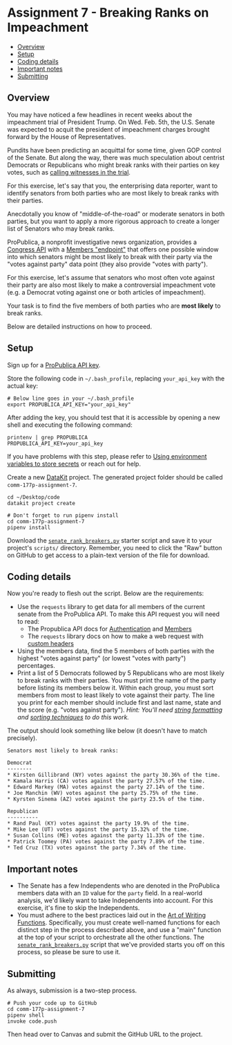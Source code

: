 # Assignment 7 - Breaking Ranks on Impeachment

- [Overview](#overview)
- [Setup](#setup)
- [Coding details](#coding-details)
- [Important notes](#important-notes)
- [Submitting](#submitting)

## Overview

You may have noticed a few headlines in recent weeks about the impeachment trial of President Trump. On Wed. Feb. 5th, the U.S. Senate was expected to acquit the president of impeachment charges brought forward by the House of Representatives.

Pundits have been predicting an acquittal for some time, given GOP control of the Senate. But along the way, there was much speculation about centrist Democrats or Republicans who might break ranks with their parties on key votes, such as [calling witnesses in the trial](https://www.nytimes.com/2020/01/31/us/politics/trump-impeachment-trial.html).

For this exercise, let's say that you, the enterprising data reporter, want to identify senators from both parties who are most likely to break ranks with their parties.

Anecdotally you know of "middle-of-the-road" or moderate senators in both parties, but you want to apply a more rigorous approach to create a longer list of Senators who may break ranks.

ProPublica, a nonprofit investigative news organization, provides a [Congress API][] with a [Members "endpoint"][] that offers one possible window into which senators might be most likely to break with their party via the "votes against party" data point (they also provide "votes with party"). 

For this exercise, let's assume that senators who most often vote against their party are also most likely to make a controversial impeachment vote (e.g. a Democrat voting against one or both articles of impeachment).

[Congress API]:https://www.propublica.org/datastore/api/propublica-congress-api
[Members "endpoint"]: https://projects.propublica.org/api-docs/congress-api/members/

Your task is to find the five members of both parties who are **most likely** to break ranks.

Below are detailed instructions on how to proceed.

## Setup

Sign up for a [ProPublica API key](https://www.propublica.org/datastore/api/propublica-congress-api).

Store the following code in `~/.bash_profile`, replacing `your_api_key` with the actual key: 

```
# Below line goes in your ~/.bash_profile
export PROPUBLICA_API_KEY="your_api_key"
``` 

After adding the key, you should test that it is accessible by opening a new shell and executing the following command: 

```
printenv | grep PROPUBLICA
PROPUBLICA_API_KEY=your_api_key
```

If you have problems with this step, please refer to [Using environment variables to store secrets](../docs/python/using_env_vars_for_secrets.md) or reach out for help.

Create a new [DataKit](../docs/datakit.md) project. The generated project folder should be called `comm-177p-assignment-7`.  

```
cd ~/Desktop/code
datakit project create

# Don't forget to run pipenv install
cd comm-177p-assignment-7
pipenv install
```

Download the [`senate_rank_breakers.py`](../code/senate_rank_breakers.py) starter script and save it to your project's `scripts/` directory. Remember, you need to click the "Raw" button on GitHub to get access to a plain-text version of the file for download.

## Coding details

Now you're ready to flesh out the script. Below are the requirements:

* Use the `requests` library to get data for all members of the current senate from the ProPublica API. To make this API request you will need to read:
  * The Propublica API docs for [Authentication](https://projects.propublica.org/api-docs/congress-api/#authentication) and [Members](https://projects.propublica.org/api-docs/congress-api/members/)
  * The `requests` library docs on how to make a web request with [custom headers](http://docs.python-requests.org/en/master/user/quickstart/#custom-headers)
* Using the members data, find the 5 members of both parties with the highest "votes against party" (or lowest "votes with party") percentages.
* Print a list of 5 Democrats followed by 5 Republicans who are most likely to break ranks with their parties. You must print the name of the party before listing its members below it. Within each group, you must sort members from most to least likely to vote against their party. The line you print for each member should include first and last name, state and the score (e.g. "votes against party"). *Hint: You'll need [string formatting](https://www.w3schools.com/python/python_string_formatting.asp) and [sorting techniques](https://docs.python.org/3/howto/sorting.html) to do this work.*

The output should look something like below (it doesn't have to match precisely).

```
Senators most likely to break ranks:

Democrat
--------
* Kirsten Gillibrand (NY) votes against the party 30.36% of the time.
* Kamala Harris (CA) votes against the party 27.57% of the time.
* Edward Markey (MA) votes against the party 27.14% of the time.
* Joe Manchin (WV) votes against the party 25.75% of the time.
* Kyrsten Sinema (AZ) votes against the party 23.5% of the time.

Republican
----------
* Rand Paul (KY) votes against the party 19.9% of the time.
* Mike Lee (UT) votes against the party 15.32% of the time.
* Susan Collins (ME) votes against the party 11.33% of the time.
* Patrick Toomey (PA) votes against the party 7.89% of the time.
* Ted Cruz (TX) votes against the party 7.34% of the time.

```

## Important notes

* The Senate has a few Independents who are denoted in the ProPublica members data with an `ID` value for the `party` field. In a real-world analysis, we'd likely want to take Independents into account. For this exercise, it's fine to skip the Independents.
* You must adhere to the best practices laid out in the [Art of Writing Functions](../docs/python/art_of_funcitons.md). Specifically, you must create well-named functions for each distinct step in the process described above, and use a "main" function at the top of your script to orchestrate all the other functions. The [`senate_rank_breakers.py`](../code/senate_rank_breakers.py) script that we've provided starts you off on this process, so please be sure to use it.

## Submitting

As always, submission is a two-step process.

```
# Push your code up to GitHub
cd comm-177p-assignment-7
pipenv shell
invoke code.push
```

Then head over to Canvas and submit the GitHub URL to the project.